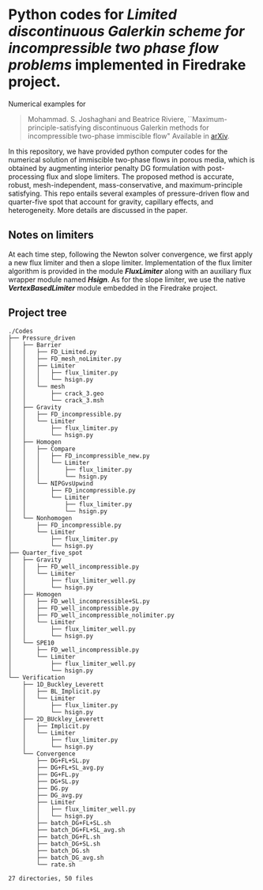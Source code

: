 #  Python codes for ***Limited discontinuous Galerkin scheme for incompressible two phase flow problems*** implemented in Firedrake project. 
Numerical examples for
> Mohammad. S. Joshaghani and Beatrice Riviere,
> ``Maximum-principle-satisfying discontinuous Galerkin methods for incompressible two-phase immiscible flow" Available in [arXiv](https://arxiv.org/abs/).

In this repository, we have provided python computer codes for the numerical solution of immiscible two-phase flows in porous media,
which is obtained by augmenting interior penalty DG formulation with post-processing flux and slope limiters. 
The proposed method is accurate, robust, mesh-independent, mass-conservative, and maximum-principle satisfying.
This repo entails several examples of pressure-driven flow and quarter-five spot that account for gravity, capillary effects, 
and heterogeneity. More details are discussed in the paper.

## Notes on limiters
At each time step, following the Newton solver convergence, we first apply a new flux limiter and then a slope limiter. 
Implementation of the flux limiter algorithm is provided in the module ***FluxLimiter*** along with an auxiliary 
flux wrapper module named ***Hsign***. As for the slope limiter, we use the native ***VertexBasedLimiter*** module embedded in the 
Firedrake project.


## Project tree
```
./Codes
├── Pressure_driven
│   ├── Barrier
│   │   ├── FD_Limited.py
│   │   ├── FD_mesh_noLimiter.py
│   │   ├── Limiter
│   │   │   ├── flux_limiter.py
│   │   │   └── hsign.py
│   │   └── mesh
│   │       ├── crack_3.geo
│   │       └── crack_3.msh
│   ├── Gravity
│   │   ├── FD_incompressible.py
│   │   └── Limiter
│   │       ├── flux_limiter.py
│   │       └── hsign.py
│   ├── Homogen
│   │   ├── Compare
│   │   │   ├── FD_incompressible_new.py
│   │   │   └── Limiter
│   │   │       ├── flux_limiter.py
│   │   │       └── hsign.py
│   │   └── NIPGvsUpwind
│   │       ├── FD_incompressible.py
│   │       └── Limiter
│   │           ├── flux_limiter.py
│   │           └── hsign.py
│   └── Nonhomogen
│       ├── FD_incompressible.py
│       └── Limiter
│           ├── flux_limiter.py
│           └── hsign.py
├── Quarter_five_spot
│   ├── Gravity
│   │   ├── FD_well_incompressible.py
│   │   └── Limiter
│   │       ├── flux_limiter_well.py
│   │       └── hsign.py
│   ├── Homogen
│   │   ├── FD_well_incompressible+SL.py
│   │   ├── FD_well_incompressible.py
│   │   ├── FD_well_incompressible_nolimiter.py
│   │   └── Limiter
│   │       ├── flux_limiter_well.py
│   │       └── hsign.py
│   └── SPE10
│       ├── FD_well_incompressible.py
│       └── Limiter
│           ├── flux_limiter_well.py
│           └── hsign.py
└── Verification
    ├── 1D_Buckley_Leverett
    │   ├── BL_Implicit.py
    │   └── Limiter
    │       ├── flux_limiter.py
    │       └── hsign.py
    ├── 2D_BUckley_Leverett
    │   ├── Implicit.py
    │   └── Limiter
    │       ├── flux_limiter.py
    │       └── hsign.py
    └── Convergence
        ├── DG+FL+SL.py
        ├── DG+FL+SL_avg.py
        ├── DG+FL.py
        ├── DG+SL.py
        ├── DG.py
        ├── DG_avg.py
        ├── Limiter
        │   ├── flux_limiter_well.py
        │   └── hsign.py
        ├── batch_DG+FL+SL.sh
        ├── batch_DG+FL+SL_avg.sh
        ├── batch_DG+FL.sh
        ├── batch_DG+SL.sh
        ├── batch_DG.sh
        ├── batch_DG_avg.sh
        └── rate.sh

27 directories, 50 files
```


